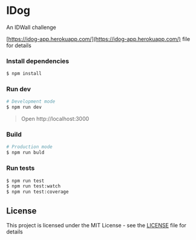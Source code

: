 # IDog

An IDWall challenge

[https://idog-app.herokuapp.com/](https://idog-app.herokuapp.com/) file for details

### Install dependencies
```sh
$ npm install
```

### Run dev

```sh
# Development mode
$ npm run dev
```
> Open http://localhost:3000

### Build

```sh
# Production mode
$ npm run buld
```

### Run tests

```sh
$ npm run test
$ npm run test:watch
$ npm run test:coverage
```

## License

This project is licensed under the MIT License - see the [LICENSE](LICENSE) file for details

